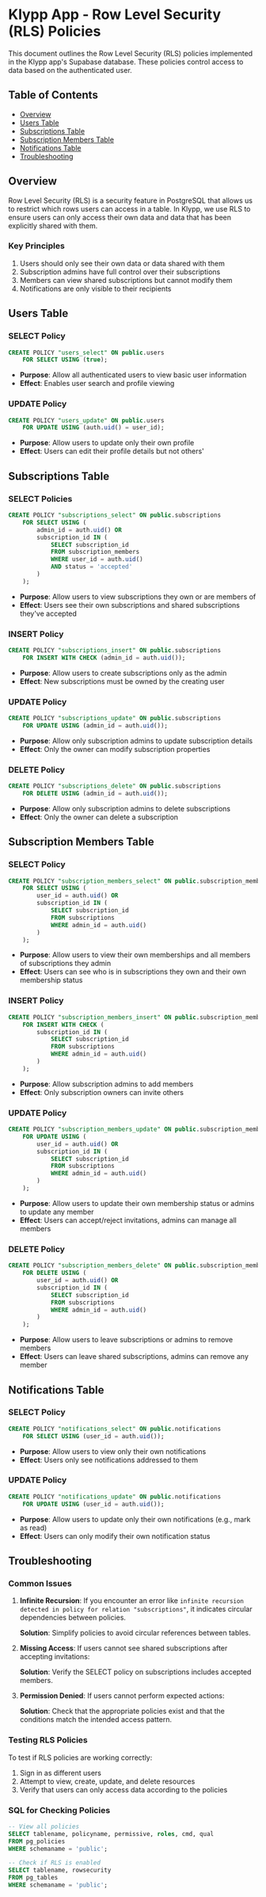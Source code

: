 # Klypp App - Row Level Security (RLS) Policies

This document outlines the Row Level Security (RLS) policies implemented in the Klypp app's Supabase database. These policies control access to data based on the authenticated user.

## Table of Contents
- [Overview](#overview)
- [Users Table](#users-table)
- [Subscriptions Table](#subscriptions-table)
- [Subscription Members Table](#subscription-members-table)
- [Notifications Table](#notifications-table)
- [Troubleshooting](#troubleshooting)

## Overview

Row Level Security (RLS) is a security feature in PostgreSQL that allows us to restrict which rows users can access in a table. In Klypp, we use RLS to ensure users can only access their own data and data that has been explicitly shared with them.

### Key Principles

1. Users should only see their own data or data shared with them
2. Subscription admins have full control over their subscriptions
3. Members can view shared subscriptions but cannot modify them
4. Notifications are only visible to their recipients

## Users Table

### SELECT Policy
```sql
CREATE POLICY "users_select" ON public.users
    FOR SELECT USING (true);
```
- **Purpose**: Allow all authenticated users to view basic user information
- **Effect**: Enables user search and profile viewing

### UPDATE Policy
```sql
CREATE POLICY "users_update" ON public.users
    FOR UPDATE USING (auth.uid() = user_id);
```
- **Purpose**: Allow users to update only their own profile
- **Effect**: Users can edit their profile details but not others'

## Subscriptions Table

### SELECT Policies
```sql
CREATE POLICY "subscriptions_select" ON public.subscriptions
    FOR SELECT USING (
        admin_id = auth.uid() OR
        subscription_id IN (
            SELECT subscription_id 
            FROM subscription_members 
            WHERE user_id = auth.uid() 
            AND status = 'accepted'
        )
    );
```
- **Purpose**: Allow users to view subscriptions they own or are members of
- **Effect**: Users see their own subscriptions and shared subscriptions they've accepted

### INSERT Policy
```sql
CREATE POLICY "subscriptions_insert" ON public.subscriptions
    FOR INSERT WITH CHECK (admin_id = auth.uid());
```
- **Purpose**: Allow users to create subscriptions only as the admin
- **Effect**: New subscriptions must be owned by the creating user

### UPDATE Policy
```sql
CREATE POLICY "subscriptions_update" ON public.subscriptions
    FOR UPDATE USING (admin_id = auth.uid());
```
- **Purpose**: Allow only subscription admins to update subscription details
- **Effect**: Only the owner can modify subscription properties

### DELETE Policy
```sql
CREATE POLICY "subscriptions_delete" ON public.subscriptions
    FOR DELETE USING (admin_id = auth.uid());
```
- **Purpose**: Allow only subscription admins to delete subscriptions
- **Effect**: Only the owner can delete a subscription

## Subscription Members Table

### SELECT Policy
```sql
CREATE POLICY "subscription_members_select" ON public.subscription_members
    FOR SELECT USING (
        user_id = auth.uid() OR
        subscription_id IN (
            SELECT subscription_id 
            FROM subscriptions 
            WHERE admin_id = auth.uid()
        )
    );
```
- **Purpose**: Allow users to view their own memberships and all members of subscriptions they admin
- **Effect**: Users can see who is in subscriptions they own and their own membership status

### INSERT Policy
```sql
CREATE POLICY "subscription_members_insert" ON public.subscription_members
    FOR INSERT WITH CHECK (
        subscription_id IN (
            SELECT subscription_id 
            FROM subscriptions 
            WHERE admin_id = auth.uid()
        )
    );
```
- **Purpose**: Allow subscription admins to add members
- **Effect**: Only subscription owners can invite others

### UPDATE Policy
```sql
CREATE POLICY "subscription_members_update" ON public.subscription_members
    FOR UPDATE USING (
        user_id = auth.uid() OR
        subscription_id IN (
            SELECT subscription_id 
            FROM subscriptions 
            WHERE admin_id = auth.uid()
        )
    );
```
- **Purpose**: Allow users to update their own membership status or admins to update any member
- **Effect**: Users can accept/reject invitations, admins can manage all members

### DELETE Policy
```sql
CREATE POLICY "subscription_members_delete" ON public.subscription_members
    FOR DELETE USING (
        user_id = auth.uid() OR
        subscription_id IN (
            SELECT subscription_id 
            FROM subscriptions 
            WHERE admin_id = auth.uid()
        )
    );
```
- **Purpose**: Allow users to leave subscriptions or admins to remove members
- **Effect**: Users can leave shared subscriptions, admins can remove any member

## Notifications Table

### SELECT Policy
```sql
CREATE POLICY "notifications_select" ON public.notifications
    FOR SELECT USING (user_id = auth.uid());
```
- **Purpose**: Allow users to view only their own notifications
- **Effect**: Users only see notifications addressed to them

### UPDATE Policy
```sql
CREATE POLICY "notifications_update" ON public.notifications
    FOR UPDATE USING (user_id = auth.uid());
```
- **Purpose**: Allow users to update only their own notifications (e.g., mark as read)
- **Effect**: Users can only modify their own notification status

## Troubleshooting

### Common Issues

1. **Infinite Recursion**: If you encounter an error like `infinite recursion detected in policy for relation "subscriptions"`, it indicates circular dependencies between policies.

   **Solution**: Simplify policies to avoid circular references between tables.

2. **Missing Access**: If users cannot see shared subscriptions after accepting invitations:

   **Solution**: Verify the SELECT policy on subscriptions includes accepted members.

3. **Permission Denied**: If users cannot perform expected actions:

   **Solution**: Check that the appropriate policies exist and that the conditions match the intended access pattern.

### Testing RLS Policies

To test if RLS policies are working correctly:

1. Sign in as different users
2. Attempt to view, create, update, and delete resources
3. Verify that users can only access data according to the policies

### SQL for Checking Policies

```sql
-- View all policies
SELECT tablename, policyname, permissive, roles, cmd, qual 
FROM pg_policies 
WHERE schemaname = 'public';

-- Check if RLS is enabled
SELECT tablename, rowsecurity 
FROM pg_tables 
WHERE schemaname = 'public';
``` 